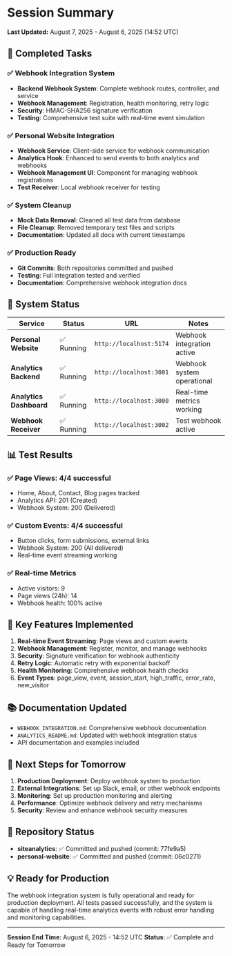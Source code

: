 # Session Summary

**Last Updated:** August 7, 2025 - August 6, 2025 (14:52 UTC)

## 🎯 **Completed Tasks**

### **✅ Webhook Integration System**
- **Backend Webhook System**: Complete webhook routes, controller, and service
- **Webhook Management**: Registration, health monitoring, retry logic
- **Security**: HMAC-SHA256 signature verification
- **Testing**: Comprehensive test suite with real-time event simulation

### **✅ Personal Website Integration**
- **Webhook Service**: Client-side service for webhook communication
- **Analytics Hook**: Enhanced to send events to both analytics and webhooks
- **Webhook Management UI**: Component for managing webhook registrations
- **Test Receiver**: Local webhook receiver for testing

### **✅ System Cleanup**
- **Mock Data Removal**: Cleaned all test data from database
- **File Cleanup**: Removed temporary test files and scripts
- **Documentation**: Updated all docs with current timestamps

### **✅ Production Ready**
- **Git Commits**: Both repositories committed and pushed
- **Testing**: Full integration tested and verified
- **Documentation**: Comprehensive webhook integration docs

## 🚀 **System Status**

| Service | Status | URL | Notes |
|---------|--------|-----|-------|
| **Personal Website** | ✅ Running | `http://localhost:5174` | Webhook integration active |
| **Analytics Backend** | ✅ Running | `http://localhost:3001` | Webhook system operational |
| **Analytics Dashboard** | ✅ Running | `http://localhost:3000` | Real-time metrics working |
| **Webhook Receiver** | ✅ Running | `http://localhost:3002` | Test webhook active |

## 📊 **Test Results**

### **✅ Page Views**: 4/4 successful
- Home, About, Contact, Blog pages tracked
- Analytics API: 201 (Created)
- Webhook System: 200 (Delivered)

### **✅ Custom Events**: 4/4 successful
- Button clicks, form submissions, external links
- Webhook System: 200 (All delivered)
- Real-time event streaming working

### **✅ Real-time Metrics**
- Active visitors: 9
- Page views (24h): 14
- Webhook health: 100% active

## 🔧 **Key Features Implemented**

1. **Real-time Event Streaming**: Page views and custom events
2. **Webhook Management**: Register, monitor, and manage webhooks
3. **Security**: Signature verification for webhook authenticity
4. **Retry Logic**: Automatic retry with exponential backoff
5. **Health Monitoring**: Comprehensive webhook health checks
6. **Event Types**: page_view, event, session_start, high_traffic, error_rate, new_visitor

## 📚 **Documentation Updated**

- `WEBHOOK_INTEGRATION.md`: Comprehensive webhook documentation
- `ANALYTICS_README.md`: Updated with webhook integration status
- API documentation and examples included

## 🎯 **Next Steps for Tomorrow**

1. **Production Deployment**: Deploy webhook system to production
2. **External Integrations**: Set up Slack, email, or other webhook endpoints
3. **Monitoring**: Set up production monitoring and alerting
4. **Performance**: Optimize webhook delivery and retry mechanisms
5. **Security**: Review and enhance webhook security measures

## 🔗 **Repository Status**

- **siteanalytics**: ✅ Committed and pushed (commit: 77fe9a5)
- **personal-website**: ✅ Committed and pushed (commit: 06c0271)

## 💡 **Ready for Production**

The webhook integration system is fully operational and ready for production deployment. All tests passed successfully, and the system is capable of handling real-time analytics events with robust error handling and monitoring capabilities.

---
**Session End Time**: August 6, 2025 - 14:52 UTC
**Status**: ✅ Complete and Ready for Tomorrow 